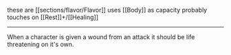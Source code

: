 these are [[sections/flavor/Flavor]]
uses [[Body]] as capacity
probably touches on [[Rest]]+/[[Healing]]

---

When a character is given a wound from an attack it should be life threatening on it's own.